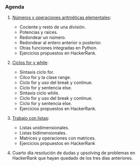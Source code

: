 ### Agenda


1.	[Números y operaciones aritméticas elementales](https://github.com/RuddyGuerrero/Clases_Python/blob/main/Programaci%C3%B3n_Competitiva_en_Python/Lecciones/1.%20N%C3%BAmeros_y_operaciones_aritm%C3%A9ticas_elementales/1.%20N%C3%BAmeros_y_operaciones_aritm%C3%A9ticas_elementales.ipynb):

    *  Cociente y resto de una división.
    *  Potencias y raíces.
    *  Redondear un número.
    *  Redondear al entero anterior o posterior.
    *  Otras funciones integradas en Python.
    *  Ejercicios propuestos en HackerRank.

2.	[Ciclos for y while](https://github.com/RuddyGuerrero/Clases_Python/blob/main/Programaci%C3%B3n_Competitiva_en_Python/Lecciones/2.%20Ciclos_for_y_while/2.%20Ciclos_for_y_while.ipynb):

    *  Sintaxis ciclo for.
    *  Cilco for y la clase range.
    *  Ciclo for y uso del break y continue.
    *  Ciclo for y sentencia else.
    *  Sintaxis ciclo while.
    *  Ciclo for y uso del break y continue.
    *  Ciclo for y sentencia else.
    *  Ejercicios propuestos en HackerRank.


3.  [Trabajo con listas](https://github.com/RuddyGuerrero/Clases_Python/blob/main/Programaci%C3%B3n_Competitiva_en_Python/Lecciones/3.%20Trabajo_con_listas/3.%20Trabajo_con_listas.ipynb):

    *  Listas unidimensionales. 
    *  Listas bidimensionales.
    *  Matrices y operaciones con matrices.
    *  Ejercicios propuestos en HackerRank

4.	Cuarto día resolución de dudas y upsolving de problemas en HackerRank que hayan quedado de los tres días anteriores.
